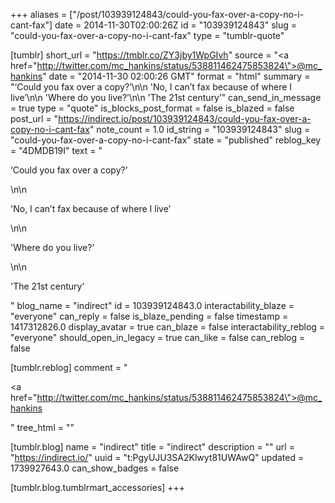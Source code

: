 +++
aliases = ["/post/103939124843/could-you-fax-over-a-copy-no-i-cant-fax"]
date = 2014-11-30T02:00:26Z
id = "103939124843"
slug = "could-you-fax-over-a-copy-no-i-cant-fax"
type = "tumblr-quote"

[tumblr]
short_url = "https://tmblr.co/ZY3jby1WpGIvh"
source = "<a href=\"http://twitter.com/mc_hankins/status/538811462475853824\">@mc_hankins</a>"
date = "2014-11-30 02:00:26 GMT"
format = "html"
summary = "‘Could you fax over a copy?’\n\n 'No, I can’t fax because of where I live’\n\n 'Where do you live?’\n\n 'The 21st century’"
can_send_in_message = true
type = "quote"
is_blocks_post_format = false
is_blazed = false
post_url = "https://indirect.io/post/103939124843/could-you-fax-over-a-copy-no-i-cant-fax"
note_count = 1.0
id_string = "103939124843"
slug = "could-you-fax-over-a-copy-no-i-cant-fax"
state = "published"
reblog_key = "4DMDB19I"
text = "<p>&lsquo;Could you fax over a copy?&rsquo;</p>\n\n<p>'No, I can&rsquo;t fax because of where I live&rsquo;</p>\n\n<p>'Where do you live?&rsquo;</p>\n\n<p>'The 21st century&rsquo;</p>"
blog_name = "indirect"
id = 103939124843.0
interactability_blaze = "everyone"
can_reply = false
is_blaze_pending = false
timestamp = 1417312826.0
display_avatar = true
can_blaze = false
interactability_reblog = "everyone"
should_open_in_legacy = true
can_like = false
can_reblog = false

[tumblr.reblog]
comment = "<p><a href=\"http://twitter.com/mc_hankins/status/538811462475853824\">@mc_hankins</a></p>"
tree_html = ""

[tumblr.blog]
name = "indirect"
title = "indirect"
description = ""
url = "https://indirect.io/"
uuid = "t:PgyUJU3SA2Klwyt81UWAwQ"
updated = 1739927643.0
can_show_badges = false

[tumblr.blog.tumblrmart_accessories]
+++
